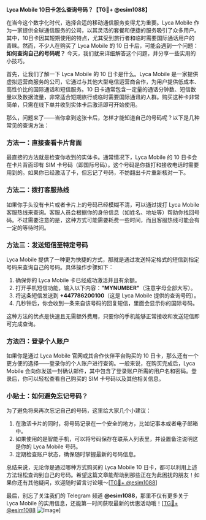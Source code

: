 **Lyca Mobile 10日卡怎么查询号码？【TG💪+ @esim1088】**

在当今这个数字化时代，选择合适的移动通信服务变得尤为重要。Lyca Mobile 作为一家提供全球通信服务的公司，以其灵活的套餐和便捷的服务吸引了众多用户。其中，10日卡因其短期使用的特点，尤其受到旅行者和临时需要国际通话用户的青睐。然而，不少人在购买了 Lyca Mobile 的 10 日卡后，可能会遇到一个问题：**如何查询自己的号码呢？** 今天，我们就来详细解答这个问题，并分享一些实用的小技巧。

首先，让我们了解一下 Lyca Mobile 的 10 日卡是什么。Lyca Mobile 是一家提供虚拟运营商服务的公司，它通过与其他大型电信运营商合作，为用户提供低成本、高性价比的国际通话和短信服务。10 日卡通常包含一定量的通话分钟数、短信数量以及数据流量，非常适合短期旅行或临时需要国际通讯的人群。购买这种卡非常简单，只需在线下单并收到实体卡后激活即可开始使用。

那么，问题来了——当你拿到这张卡后，怎样才能知道自己的号码呢？以下是几种常见的查询方法：

### 方法一：直接查看卡片背面

最直接的方法就是检查你收到的实体卡。通常情况下，Lyca Mobile 的 10 日卡会在卡片背面印有 SIM 卡号码（即国际号码）。这个号码是你拨打和接收电话时需要用到的。如果你已经激活了卡，但忘记了号码，不妨翻出卡片重新核对一下。

### 方法二：拨打客服热线

如果你手头没有卡片或者卡片上的号码已经模糊不清，可以通过拨打 Lyca Mobile 客服热线来查询。客服人员会根据你的身份信息（如姓名、地址等）帮助你找回号码。不过需要注意的是，这种方式可能需要耗费一些时间，而且客服热线可能会有一定的等待时间。

### 方法三：发送短信至特定号码

Lyca Mobile 提供了一种更为快捷的方式，那就是通过发送特定格式的短信到指定号码来查询自己的号码。具体操作步骤如下：
1. 确保你的 Lyca Mobile 卡已经成功激活并且有余额。
2. 打开手机短信功能，输入以下内容：**"MYNUMBER"**（注意字母全部大写）。
3. 将这条短信发送到 **+447786200100**（这是 Lyca Mobile 提供的查询号码）。
4. 几秒钟后，你会收到一条来自该号码的回复短信，里面会显示你的国际号码。

这种方法的优点是快速且无需额外费用，只要你的手机能够正常接收和发送短信即可完成查询。

### 方法四：登录个人账户

如果你是通过 Lyca Mobile 官网或其合作伙伴平台购买的 10 日卡，那么还有一个更方便的选择——登录你的个人账户进行查询。一般来说，在购买完成后，Lyca Mobile 会向你发送一封确认邮件，其中包含了登录账户所需的用户名和密码。登录后，你可以轻松查看自己购买的 SIM 卡号码以及其他相关信息。

### 小贴士：如何避免忘记号码？

为了避免将来再次忘记自己的号码，这里给大家几个小建议：
1. 在激活卡片的同时，将号码记录在一个安全的地方，比如记事本或者电子邮箱中。
2. 如果使用的是智能手机，可以将号码保存在联系人列表里，并设置备注说明这是你的 Lyca Mobile 号码。
3. 定期检查账户状态，确保随时掌握最新的号码信息。

总结来说，无论你是通过哪种方式购买的 Lyca Mobile 10 日卡，都可以利用上述方法轻松查询到自己的号码。希望这篇文章能帮助到那些正在为此困扰的朋友！如果你还有其他疑问，欢迎随时留言讨论哦～[[TG💪+ @esim1088](https://t.me/s/esim1088)]

最后，别忘了关注我们的 Telegram 频道 **@esim1088**，那里不仅有更多关于 Lyca Mobile 的实用信息，还能第一时间获取最新的优惠活动哦！[[TG💪+ @esim1088](https://t.me/s/esim1088) ![Image](https://i.postimg.cc/4NQfJmqS/Snipaste-2025-05-13-00-14-12.png)]